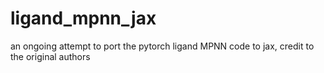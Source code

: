 # ligand_mpnn_jax
an ongoing attempt to port the pytorch ligand MPNN code to jax, credit to the original authors
